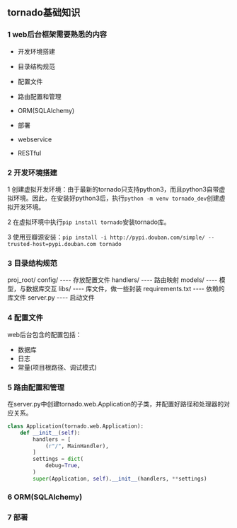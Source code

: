 ## tornado基础知识

### 1 web后台框架需要熟悉的内容

* 开发环境搭建
* 目录结构规范
* 配置文件
* 路由配置和管理
* ORM(SQLAlchemy)
* 部署

* webservice
* RESTful

### 2 开发环境搭建

1 创建虚拟开发环境：由于最新的tornado只支持python3，而且python3自带虚拟环境。因此，在安装好python3后，执行`python -m venv tornado_dev`创建虚拟开发环境。

2 在虚拟环境中执行`pip install tornado`安装tornado库。

3 使用豆瓣源安装：`pip install -i http://pypi.douban.com/simple/ --trusted-host=pypi.douban.com tornado`

### 3 目录结构规范

proj_root/
	config/ ---- 存放配置文件
	handlers/ ---- 路由映射
	models/ ---- 模型，与数据库交互
	libs/ ---- 库文件，做一些封装
	requirements.txt ---- 依赖的库文件
	server.py ---- 启动文件

### 4 配置文件

web后台包含的配置包括：

* 数据库
* 日志
* 常量(项目根路径、调试模式)

### 5 路由配置和管理

在server.py中创建tornado.web.Application的子类，并配置好路径和处理器的对应关系。

``` python
class Application(tornado.web.Application):
    def __init__(self):
        handlers = [
            (r"/", MainHandler),
        ]
        settings = dict(
            debug=True,
        )
        super(Application, self).__init__(handlers, **settings)
```

### 6 ORM(SQLAlchemy)

### 7 部署


